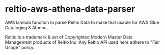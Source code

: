 # reltio-aws-athena-data-parser
AWS lambda function to parse Reltio Data to make that usable for AWS Glue Cataloging &amp; Athena.

Reltio is a trademark & set of Copyrighted Modern Master Data Management products of Reltio Inc.
Any Reltio API used here adhere to "Fair Usage" policy.
